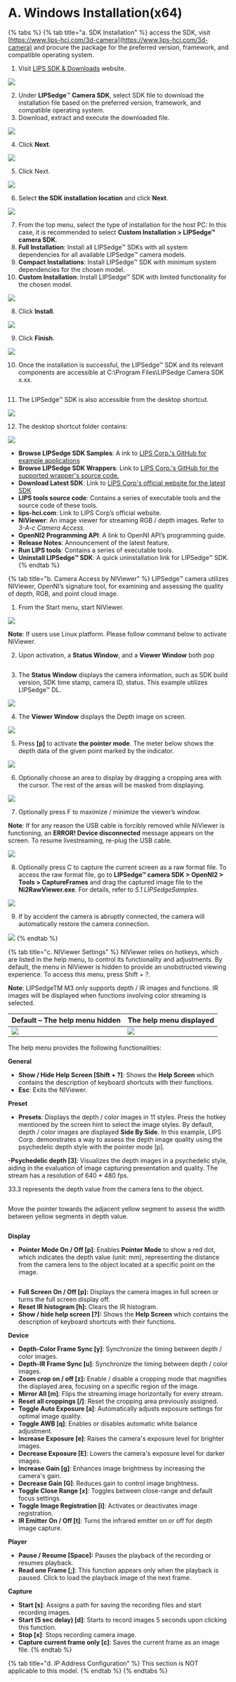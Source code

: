 # A. Windows Installation(x64)

{% tabs %}
{% tab title="a. SDK Installation" %}
access the SDK, visit [https://www.lips-hci.com/3d-camera](https://www.lips-hci.com/3d-camera) and procure the package for the preferred version, framework, and compatible operating system.

1. Visit [LIPS SDK & Downloads](https://www.lips-hci.com/3d-camera) website.

![](<../../.gitbook/assets/0 (3).png>)

2. Under **LIPSedge**™ **Camera SDK**, select SDK file to download the installation file based on the preferred version, framework, and compatible operating system.
3. Download, extract and execute the downloaded file.

![](<../../.gitbook/assets/1 (2).png>)

4. Click **Next**.

![](../../.gitbook/assets/2.png)

5. Click Next.

![](../../.gitbook/assets/3.png)

6. Select **the SDK installation location** and click **Next**.

![](../../.gitbook/assets/4.png)

7. From the top menu, select the type of installation for the host PC: In this case, it is recommended to select **Custom Installation > LIPSedge™ camera SDK**.
8. **Full Installation**: Install all LIPSedge™ SDKs with all system dependencies for all available LIPSedge™ camera models.
9. **Compact Installations**: Install LIPSedge™ SDK with minimum system dependencies for the chosen model.
10. **Custom Installation**: Install LIPSedge™ SDK with limited functionality for the chosen model.

![](../../.gitbook/assets/5.png)

8. Click **Install**.

![](../../.gitbook/assets/6.png)

9. Click **Finish**.

![](../../.gitbook/assets/7.png)

10. Once the installation is successful, the LIPSedge™ SDK and its relevant components are accessible at C:\Program Files\LIPSedge Camera SDK x.xx.

<figure><img src="../../.gitbook/assets/image (27).png" alt=""><figcaption></figcaption></figure>

11. The LIPSedge™ SDK is also accessible from the desktop shortcut.

![](../../.gitbook/assets/9.png)

12. The desktop shortcut folder contains:

![](../../.gitbook/assets/10.png)

* **Browse LIPSedge SDK Samples**: A ink to [LIPS Corp.'s GitHub for example applications](https://github.com/lips-hci/LIPSedge-sdk-samples)
* **Browse LIPSedge SDK Wrappers**: Link to [LIPS Corp.'s GitHub for the supported wrapper's source code.](https://github.com/lips-hci/LIPSedge-sdk-wrappers)
* **Download Latest SDK**: Link to [LIPS Corp's official website for the latest SDK](https://www.lips-hci.com/lipssdk)
* **LIPS tools source code**: Contains a series of executable tools and the source code of these tools.
* **lips-hci.com**: Link to LIPS Corp’s official website.
* **NiViewer**: An image viewer for streaming RGB / depth images. Refer to\
  _3-A-c Camera Access_.
* **OpenNI2 Programming API**: A link to OpenNI API’s programming guide.
* **Release Notes**: Announcement of the latest feature.
* **Run LIPS tools**: Contains a series of executable tools.
* **Uninstall LIPSedge™ SDK**: A quick uninstallation link for LIPSedge™ SDK.
{% endtab %}

{% tab title="b. Camera Access by NIViewer" %}
LIPSedge™ camera utilizes NIViewer, OpenNI’s signature tool, for examining and assessing the quality of depth, RGB, and point cloud image.

1. From the Start menu, start NIViewer.

![](../../.gitbook/assets/global\_camera/access\_by\_NIViewer/11.png)

**Note**: If users use Linux platform. Please follow command below to activate NiViewer.

2. Upon activation, a **Status Window**, and a **Viewer Window** both pop

<figure><img src="../../.gitbook/assets/global_camera/access_by_NIViewer/12.png" alt=""><figcaption></figcaption></figure>

3. The **Status Window** displays the camera information, such as SDK build version, SDK time stamp, camera ID, status. This example utilizes LIPSedge™ DL.

![](../../.gitbook/assets/global\_camera/access\_by\_NIViewer/13.png)

4. The **Viewer Window** displays the Depth image on screen.

![](../../.gitbook/assets/global\_camera/access\_by\_NIViewer/14.png)

5. Press **\[p]** to activate **the pointer mode**. The meter below shows the depth data of the given point marked by the indicator.

![](../../.gitbook/assets/global\_camera/access\_by\_NIViewer/15.png)

6. Optionally choose an area to display by dragging a cropping area with the cursor. The rest of the areas will be masked from displaying.

![](../../.gitbook/assets/global\_camera/access\_by\_NIViewer/16.png)

7. Optionally press F to maximize / minimize the viewer’s window.

**Note**: If for any reason the USB cable is forcibly removed while NiViewer is functioning, an **ERROR! Device disconnected** message appears on the screen. To resume livestreaming, re-plug the USB cable.

![](../../.gitbook/assets/global\_camera/access\_by\_NIViewer/17.png)

8. Optionally press C to capture the current screen as a raw format file. To access the raw format file, go to **LIPSedge™ camera SDK > OpenNI2 > Tools > CaptureFrames** and drag the captured image file to the **Ni2RawViewer.exe**. For details, refer to _5.1 LIPSedgeSamples_.

![](../../.gitbook/assets/global\_camera/access\_by\_NIViewer/18.png)

9. If by accident the camera is abruptly connected, the camera will automatically restore the camera connection.

![](../../.gitbook/assets/global\_camera/access\_by\_NIViewer/19.png)
{% endtab %}

{% tab title="c. NIViewer Settings" %}
NIViewer relies on hotkeys, which are listed in the help menu, to control its functionality and adjustments. By default, the menu in NIViewer is hidden to provide an unobstructed viewing experience. To access this menu, press Shift + ?.

**Note**: LIPSedgeTM M3 only supports depth / IR images and functions. IR images will be displayed when functions involving color streaming is selected.

| Default – The help menu hidden                                        | The help menu displayed                                                        |
| --------------------------------------------------------------------- | ------------------------------------------------------------------------------ |
| ![](../../.gitbook/assets/global\_camera/access\_by\_NIViewer/20.png) | ![](<../../.gitbook/assets/global\_camera/access\_by\_NIViewer/image (4).png>) |

The help menu provides the following functionalities:

**General**

* **Show / Hide Help Screen \[Shift + ?]**: Shows the **Help Screen** which contains the description of keyboard shortcuts with their functions.
* **Esc**: Exits the NIViewer.

**Preset**

* **Presets**: Displays the depth / color images in 11 styles. Press the hotkey mentioned by the screen hint to select the image styles. By default, depth / color images are displayed **Side By Side**. In this example, LIPS Corp. demonstrates a way to assess the depth image quality using the psychedelic depth style with the pointer mode \[p].

**-Psychedelic depth \[3]**: Visualizes the depth images in a psychedelic style, aiding in the evaluation of image capturing presentation and quality. The stream has a resolution of 640 \* 480 fps.

33.3 represents the depth value from the camera lens to the object.

<figure><img src="../../.gitbook/assets/global_camera/access_by_NIViewer/image (1).png" alt=""><figcaption></figcaption></figure>

Move the pointer towards the adjacent yellow segment to assess the width between yellow segments in depth value.

<figure><img src="../../.gitbook/assets/global_camera/access_by_NIViewer/image (2).png" alt=""><figcaption></figcaption></figure>

**Display**

* **Pointer Mode On / Off \[p]**: Enables **Pointer Mode** to show a red dot, which indicates the depth value (unit: mm), representing the distance from the camera lens to the object located at a specific point on the image.

<figure><img src="../../.gitbook/assets/global_camera/access_by_NIViewer/image (3).png" alt=""><figcaption></figcaption></figure>

* **Full Screen On / Off \[p]:** Displays the camera images in full screen or turns the full screen display off.
* **Reset IR histogram \[h]:** Clears the IR histogram.
* **Show / hide help screen \[?]:** Shows the **Help Screen** which contains the description of keyboard shortcuts with their functions.

**Device**

* **Depth-Color Frame Sync \[y]**: Synchronize the timing between depth / color images.
* **Depth-IR Frame Sync \[u]**: Synchronize the timing between depth / color images.
* **Zoom crop on / off \[z]:** Enable / disable a cropping mode that magnifies the displayed area, focusing on a specific region of the image.
* **Mirror All \[m]**: Flips the streaming image horizontally for every stream.
* **Reset all croppings \[/]**: Reset the cropping area previously assigned.
* **Toggle Auto Exposure \[a]**: Automatically adjusts exposure settings for optimal image quality.
* **Toggle AWB \[q]**: Enables or disables automatic white balance adjustment.
* **Increase Exposure \[e]**: Raises the camera's exposure level for brighter images.
* **Decrease Exposure \[E]**: Lowers the camera's exposure level for darker images.
* **Increase Gain \[g]**: Enhances image brightness by increasing the camera's gain.
* **Decrease Gain \[G]**: Reduces gain to control image brightness.
* **Toggle Close Range \[x]**: Toggles between close-range and default focus settings.
* **Toggle Image Registration \[i]**: Activates or deactivates image registration.
* **IR Emitter On / Off \[t]**: Turns the infrared emitter on or off for depth image capture.

**Player**

* **Pause / Resume \[Space]:** Pauses the playback of the recording or resumes playback.
* **Read one Frame \[;]**: This function appears only when the playback is paused. Click to load the playback image of the next frame.

**Capture**

* **Start \[s]**: Assigns a path for saving the recording files and start recording images.
* **Start (5 sec delay) \[d]**: Starts to record images 5 seconds upon clicking this function.
* **Stop \[x]**: Stops recording camera image.
* **Capture current frame only \[c]**: Saves the current frame as an image file.
{% endtab %}

{% tab title="d. IP Address Configuration" %}
This section is NOT applicable to this model.
{% endtab %}
{% endtabs %}
